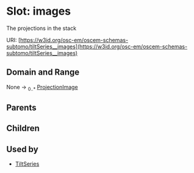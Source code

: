 
# Slot: images

The projections in the stack

URI: [https://w3id.org/osc-em/oscem-schemas-subtomo/tiltSeries__images](https://w3id.org/osc-em/oscem-schemas-subtomo/tiltSeries__images)


## Domain and Range

None &#8594;  <sub>0..\*</sub> [ProjectionImage](ProjectionImage.md)

## Parents


## Children


## Used by

 * [TiltSeries](TiltSeries.md)
